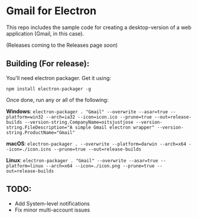 # Gmail for Electron

This repo includes the sample code for creating a desktop-version of a web application (Gmail, in this case).

(Releases coming to the Releases page *soon*)

## Building (For release):

You'll need electron packager. Get it using:

`npm install electron-packager -g`

Once done, run any or all of the following:

**Windows**: `electron-packager . "Gmail" --overwrite --asar=true --platform=win32 --arch=ia32 --icon=icon.ico --prune=true --out=release-builds --version-string.CompanyName=oitsjustjose --version-string.FileDescription="A simple Gmail electron wrapper" --version-string.ProductName="Gmail"`

**macOS**: `electron-packager . --overwrite --platform=darwin --arch=x64 --icon=./icon.icns --prune=true --out=release-builds`

**Linux**: `electron-packager . "Gmail" --overwrite --asar=true --platform=linux --arch=x64 --icon=./icon.png --prune=true --out=release-builds`

## TODO:

- Add System-level notifications
- Fix minor multi-account issues